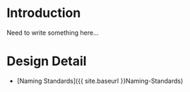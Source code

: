 # Introduction

Need to write something here...


# Design Detail
* [Naming Standards]({{ site.baseurl }}Naming-Standards)
